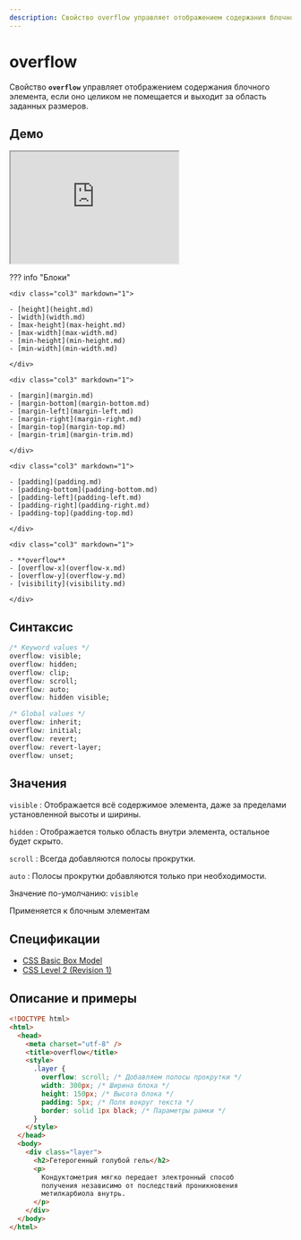 ```yaml
---
description: Свойство overflow управляет отображением содержания блочного элемента, если оно целиком не помещается и выходит за область заданных размеров
---
```


# overflow

Свойство **`overflow`** управляет отображением содержания блочного элемента, если оно целиком не помещается и выходит за область заданных размеров.

## Демо

<iframe class="interactive is-default-height" height="200" src="https://interactive-examples.mdn.mozilla.net/pages/css/overflow.html" title="MDN Web Docs Interactive Example" loading="lazy" data-readystate="complete"></iframe>

??? info "Блоки"

    <div class="col3" markdown="1">

    - [height](height.md)
    - [width](width.md)
    - [max-height](max-height.md)
    - [max-width](max-width.md)
    - [min-height](min-height.md)
    - [min-width](min-width.md)

    </div>

    <div class="col3" markdown="1">

    - [margin](margin.md)
    - [margin-bottom](margin-bottom.md)
    - [margin-left](margin-left.md)
    - [margin-right](margin-right.md)
    - [margin-top](margin-top.md)
    - [margin-trim](margin-trim.md)

    </div>

    <div class="col3" markdown="1">

    - [padding](padding.md)
    - [padding-bottom](padding-bottom.md)
    - [padding-left](padding-left.md)
    - [padding-right](padding-right.md)
    - [padding-top](padding-top.md)

    </div>

    <div class="col3" markdown="1">

    - **overflow**
    - [overflow-x](overflow-x.md)
    - [overflow-y](overflow-y.md)
    - [visibility](visibility.md)

    </div>

## Синтаксис

```css
/* Keyword values */
overflow: visible;
overflow: hidden;
overflow: clip;
overflow: scroll;
overflow: auto;
overflow: hidden visible;

/* Global values */
overflow: inherit;
overflow: initial;
overflow: revert;
overflow: revert-layer;
overflow: unset;
```

## Значения

`visible`
: Отображается всё содержимое элемента, даже за пределами установленной высоты и ширины.

`hidden`
: Отображается только область внутри элемента, остальное будет скрыто.

`scroll`
: Всегда добавляются полосы прокрутки.

`auto`
: Полосы прокрутки добавляются только при необходимости.

Значение по-умолчанию: `visible`

Применяется к блочным элементам

## Спецификации

- [CSS Basic Box Model](https://drafts.csswg.org/css-box-3/#overflow-intro)
- [CSS Level 2 (Revision 1)](http://www.w3.org/TR/CSS2/visufx.html#overflow)

## Описание и примеры

```html
<!DOCTYPE html>
<html>
  <head>
    <meta charset="utf-8" />
    <title>overflow</title>
    <style>
      .layer {
        overflow: scroll; /* Добавляем полосы прокрутки */
        width: 300px; /* Ширина блока */
        height: 150px; /* Высота блока */
        padding: 5px; /* Поля вокруг текста */
        border: solid 1px black; /* Параметры рамки */
      }
    </style>
  </head>
  <body>
    <div class="layer">
      <h2>Гетерогенный голубой гель</h2>
      <p>
        Кондуктометрия мягко передает электронный способ
        получения независимо от последствий проникновения
        метилкарбиола внутрь.
      </p>
    </div>
  </body>
</html>
```
